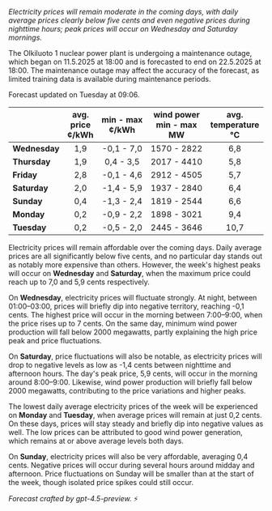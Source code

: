 *Electricity prices will remain moderate in the coming days, with daily average prices clearly below five cents and even negative prices during nighttime hours; peak prices will occur on Wednesday and Saturday mornings.*

The Olkiluoto 1 nuclear power plant is undergoing a maintenance outage, which began on 11.5.2025 at 18:00 and is forecasted to end on 22.5.2025 at 18:00. The maintenance outage may affect the accuracy of the forecast, as limited training data is available during maintenance periods.

Forecast updated on Tuesday at 09:06.

|              | avg.<br>price<br>¢/kWh | min - max<br>¢/kWh | wind power<br>min - max<br>MW | avg.<br>temperature<br>°C |
|:-------------|:----------------------:|:------------------:|:-----------------------------:|:-------------------------:|
| **Wednesday** |          1,9           |     -0,1 - 7,0     |         1570 - 2822          |            6,8            |
| **Thursday**  |          1,9           |      0,4 - 3,5     |         2017 - 4410          |            5,8            |
| **Friday**    |          2,8           |     -0,1 - 4,6     |         2912 - 4505          |            5,7            |
| **Saturday**  |          2,0           |     -1,4 - 5,9     |         1937 - 2840          |            6,4            |
| **Sunday**    |          0,4           |     -1,3 - 2,4     |         1819 - 2544          |            6,6            |
| **Monday**    |          0,2           |     -0,9 - 2,2     |         1898 - 3021          |            9,4            |
| **Tuesday**   |          0,2           |     -0,5 - 2,0     |         2445 - 3646          |           10,7            |

Electricity prices will remain affordable over the coming days. Daily average prices are all significantly below five cents, and no particular day stands out as notably more expensive than others. However, the week's highest peaks will occur on **Wednesday** and **Saturday**, when the maximum price could reach up to 7,0 and 5,9 cents respectively.

On **Wednesday**, electricity prices will fluctuate strongly. At night, between 01:00–03:00, prices will briefly dip into negative territory, reaching -0,1 cents. The highest price will occur in the morning between 7:00–9:00, when the price rises up to 7 cents. On the same day, minimum wind power production will fall below 2000 megawatts, partly explaining the high price peak and price fluctuations.

On **Saturday**, price fluctuations will also be notable, as electricity prices will drop to negative levels as low as -1,4 cents between nighttime and afternoon hours. The day's peak price, 5,9 cents, will occur in the morning around 8:00–9:00. Likewise, wind power production will briefly fall below 2000 megawatts, contributing to the price variations and higher peaks.

The lowest daily average electricity prices of the week will be experienced on **Monday** and **Tuesday**, when average prices will remain at just 0,2 cents. On these days, prices will stay steady and briefly dip into negative values as well. The low prices can be attributed to good wind power generation, which remains at or above average levels both days.

On **Sunday**, electricity prices will also be very affordable, averaging 0,4 cents. Negative prices will occur during several hours around midday and afternoon. Price fluctuations on Sunday will be smaller than at the start of the week, though isolated price spikes could still occur.

*Forecast crafted by gpt-4.5-preview.* ⚡
